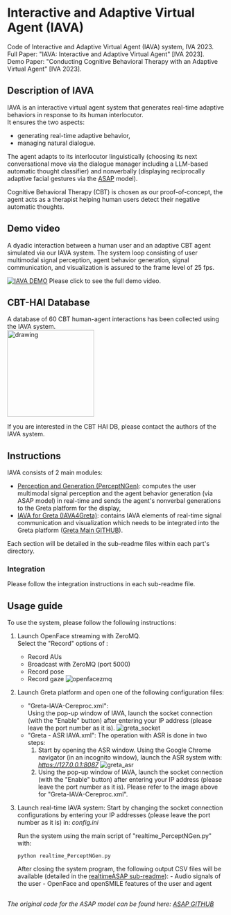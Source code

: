 # Interactive and Adaptive Virtual Agent (IAVA)
Code of Interactive and Adaptive Virtual Agent (IAVA) system, IVA 2023.\
Full Paper: "IAVA: Interactive and Adaptive Virtual Agent" [IVA 2023].\
Demo Paper: "Conducting Cognitive Behavioral Therapy with an Adaptive Virtual Agent" [IVA 2023].

## Description of IAVA
IAVA is an interactive virtual agent system that generates real-time adaptive behaviors in response to its human interlocutor.\
It ensures the two aspects:
- generating real-time adaptive behavior,
- managing natural dialogue.

The agent adapts to its interlocutor linguistically (choosing its next conversational move via the dialogue manager including a LLM-based automatic thought classifier) and nonverbally (displaying reciprocally adaptive facial gestures via the [ASAP](https://github.com/jieywoo/ASAP/tree/main) model).

Cognitive Behavioral Therapy (CBT) is chosen as our proof-of-concept, the agent acts as a therapist helping human users detect their negative automatic thoughts.

## Demo video
A dyadic interaction between a human user and an adaptive CBT agent simulated via our IAVA system. The system loop consisting of user multimodal signal perception, agent behavior generation, signal communication, and visualization is assured to the frame level of 25 fps.

[![IAVA DEMO](https://github.com/jieywoo/IAVA/assets/44306168/a4cea035-26f4-4574-ad81-9b3145cfaa98)](http://www.youtube.com/watch?v=9aZeSUxhf60)
Please click to see the full demo video.

## CBT-HAI Database
A database of 60 CBT human-agent interactions has been collected using the IAVA system.\
<img src="https://github.com/jieywoo/IAVA/assets/44306168/6ae520d3-b78e-4a77-a0fb-f9d03399a52f" alt="drawing" width="200"/>

If you are interested in the CBT HAI DB, please contact the authors of the IAVA system.

## Instructions
IAVA consists of 2 main modules:
- [Perception and Generation (PerceptNGen)](https://github.com/jieywoo/ASAP-Greta/tree/main/realtimeASAP): computes the user multimodal signal perception and the agent behavior generation (via ASAP model) in real-time and sends the agent's nonverbal generations to the Greta platform for the display,
- [IAVA for Greta (IAVA4Greta)](https://github.com/jieywoo/ASAP-Greta/tree/main/gretaASAP): contains IAVA elements of real-time signal communication and visualization which needs to be integrated into the Greta platform ([Greta Main GITHUB](https://github.com/isir/greta/tree/gpl-grimaldi)).

Each section will be detailed in the sub-readme files within each part's directory.

### Integration
Please follow the integration instructions in each sub-readme file.

## Usage guide
To use the system, please follow the following instructions:
1. Launch OpenFace streaming with ZeroMQ.\
   Select the "Record" options of :
    - Record AUs
    - Broadcast with ZeroMQ (port 5000)
    - Record pose
    - Record gaze
  ![openfacezmq](https://user-images.githubusercontent.com/44306168/223973351-1009bc81-34be-4747-83e2-4436a509ce5d.png)
2. Launch Greta platform and open one of the following configuration files:
    - "Greta-IAVA-Cereproc.xml":\
    Using the pop-up window of IAVA, launch the socket connection (with the "Enable" button) after entering your IP address (please leave the port number as it is).
    ![greta_socket](https://user-images.githubusercontent.com/44306168/223976415-0fa9620e-a079-4f30-b11f-0f2f82453be9.PNG)
    - "Greta - ASR IAVA.xml":
    The operation with ASR is done in two steps:
      1. Start by opening the ASR window. Using the Google Chrome navigator (in an incognito window), launch the ASR system with: *https://127.0.0.1:8087*
      ![greta_asr](https://user-images.githubusercontent.com/44306168/223978045-69ed7bb4-9570-46fc-bb4a-a664fd62c9f1.PNG)
      2. Using the pop-up window of IAVA, launch the socket connection (with the "Enable" button) after entering your IP address (please leave the port number as it is).
      Please refer to the image above for "Greta-IAVA-Cereproc.xml".
3. Launch real-time IAVA system:
    Start by changing the socket connection configurations by entering your IP addresses (please leave the port number as it is) in: *config.ini* 
    
    Run the system using the main script of "realtime_PerceptNGen.py" with:
    ```
    python realtime_PerceptNGen.py
    ```
    After closing the system program, the following output CSV files will be available (detailed in the [realtimeASAP sub-readme](https://github.com/jieywoo/ASAP-Greta/tree/main/realtimeASAP#readme)):
        - Audio signals of the user
        - OpenFace and openSMILE features of the user and agent
    
##
*The original code for the ASAP model can be found here: [ASAP GITHUB](https://github.com/jieywoo/ASAP)*
